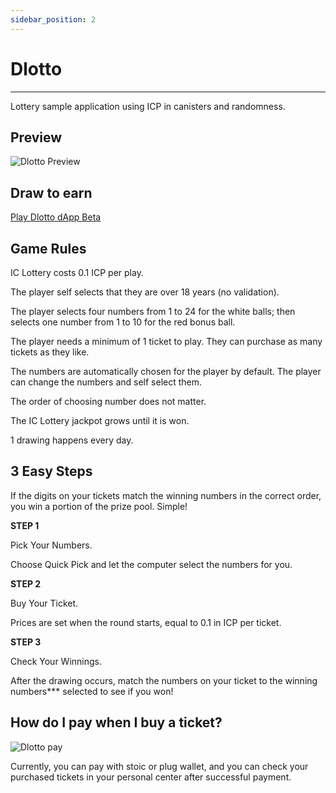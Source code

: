 ```yaml
---
sidebar_position: 2
---
```


# Dlotto

---

Lottery sample application using ICP in canisters and randomness.

## Preview

![Dlotto Preview](https://docs.nnsdao.org/img/game/preview.png)

## Draw to earn

[Play Dlotto dApp Beta](https://ycr3g-2yaaa-aaaah-abq7q-cai.raw.ic0.app/)

## Game Rules

IC Lottery costs 0.1 ICP per play.

The player self selects that they are over 18 years (no validation).

The player selects four numbers from 1 to 24 for the white balls; then selects one number from 1 to 10 for the red bonus ball.

The player needs a minimum of 1 ticket to play. They can purchase as many tickets as they like.

The numbers are automatically chosen for the player by default. The player can change the numbers and self select them.

The order of choosing number does not matter.

The IC Lottery jackpot grows until it is won.

1 drawing happens every day.

## 3 Easy Steps

If the digits on your tickets match the winning numbers in the correct order, you win a portion of the prize pool. Simple!

**STEP 1**

Pick Your Numbers.

Choose Quick Pick and let the computer select the numbers for you.

**STEP 2**

Buy Your Ticket.

Prices are set when the round starts, equal to 0.1 in ICP per ticket.

**STEP 3**

Check Your Winnings.

After the drawing occurs, match the numbers on your ticket to the winning numbers\*\*\* selected to see if you won!

## How do I pay when I buy a ticket?

![Dlotto pay](https://docs.nnsdao.org/img/game/pay.png)

Currently, you can pay with stoic or plug wallet, and you can check your purchased tickets in your personal center after successful payment.
